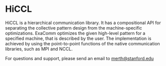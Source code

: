 # HiCCL

HiCCL is a hierarchical communication library. It has a compositional API for separating the collective pattern design from the machine-specific optimizations. ExaComm optimizes the given high-level pattern for a specified machine, that is described by the user. The implementation is achieved by using the point-to-point functions of the native communication libraries, such as MPI and NCCL.

For questions and support, please send an email to merth@stanford.edu
